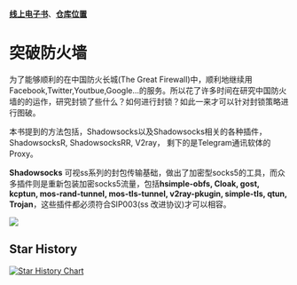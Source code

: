 [**线上电子书**](https://gfw.doge.tg)、[**仓库位置**](https://github.com/awesome-doge/breaking-gfw-book) 

# 突破防火墙
为了能够顺利的在中国防火长城(The Great Firewall)中，顺利地继续用Facebook,Twitter,Youtbue,Google...的服务。所以花了许多时间在研究中国防火墙的的运作，研究封锁了些什么？如何进行封锁？如此一来才可以针对封锁策略进行图破。

本书提到的方法包括，Shadowsocks以及Shadowsocks相关的各种插件，ShadowsocksR, ShadowsocksRR, V2ray， 剩下的是Telegram通讯软体的Proxy。

**Shadowsocks** 可视ss系列的封包传输基础，做出了加密型socks5的工具，而众多插件则是重新包装加密socks5流量，包括**hsimple-obfs, Cloak, gost, kcptun, mos-rand-tunnel, mos-tls-tunnel, v2ray-pkugin, simple-tls, qtun, Trojan**，这些插件都必须符合SIP003(ss 改进协议)才可以相容。


![](/image/PCGNueO.jpg)

## Star History

[![Star History Chart](https://api.star-history.com/svg?repos=awesome-doge/breaking-gfw-book&type=Timeline)](https://star-history.com/#awesome-doge/breaking-gfw-book&Timeline)
